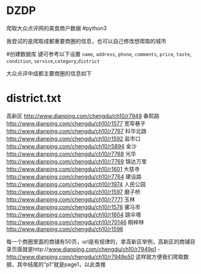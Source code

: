 # DZDP
爬取大众点评网的美食商户数据
#python3

我尝试的是爬取成都重要商圈的信息，也可以自己修改想爬取的城市

#创建数据库
键可参考以下设置
`name`, `address`, `phone`, `comments`, `price`, `taste`, `condition`, `service`,`category`,`district`

大众点评中成都主要商圈的信息如下

# district.txt
高新区 http://www.dianping.com/chengdu/ch10/r7949
春熙路 http://www.dianping.com/chengdu/ch10/r1577
宽窄巷子 http://www.dianping.com/chengdu/ch10/r7767
科华北路 http://www.dianping.com/chengdu/ch10/r1592
盐市口 http://www.dianping.com/chengdu/ch10/r5894
金沙 http://www.dianping.com/chengdu/ch10/r7768
光华 http://www.dianping.com/chengdu/ch10/r7769
锦达万里 http://www.dianping.com/chengdu/ch10/r1601
大慈寺 http://www.dianping.com/chengdu/ch10/r7764
建设路 http://www.dianping.com/chengdu/ch10/r1974
人民公园 http://www.dianping.com/chengdu/ch10/r1597
磨子桥 http://www.dianping.com/chengdu/ch10/r7771
玉林 http://www.dianping.com/chengdu/ch10/r1578
骡马市 http://www.dianping.com/chengdu/ch10/r1604
跳伞塔 http://www.dianping.com/chengdu/ch10/r70146
桐梓林 http://www.dianping.com/chengdu/ch10/r1596

每一个商圈里面的商铺有50页，url是有规律的，拿高新区举例，高新区的商铺目录页面就是http://www.dianping.com/chengdu/ch10/r7949p1 - http://www.dianping.com/chengdu/ch10/r7949p50 这样就方便我们爬取数据，其中结尾的“p1”就是page1，以此类推



